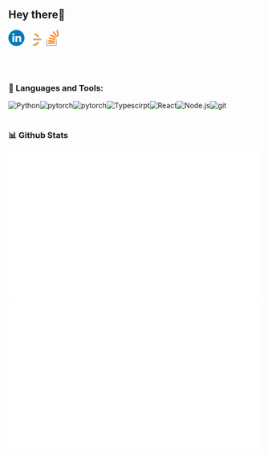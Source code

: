 ## Hey there👋
<a href='https://www.linkedin.com/in/pinzauti/'><img alt="linkedin" src="https://raw.githubusercontent.com/Pinzauti/Pinzauti/master/img/linkedin.png" height='32px'/></a>
<a href='https://leetcode.com/Pinzauti/'><img alt="leetcode" src="https://raw.githubusercontent.com/Pinzauti/Pinzauti/master/img/Leetcode.png" height='32px'/></a>
<a href='https://stackoverflow.com/users/11508156/francesco-pinzauti'><img alt="stackoverflow" src="https://raw.githubusercontent.com/Pinzauti/Pinzauti/master/img/stack-overflow.png" height='32px'/></a>

<br/>
<br/>


### 🔨 Languages and Tools:
<a href="https://www.python.org" target="_blank"><img align="left" alt="Python" height ="42px" src="https://raw.githubusercontent.com/rahul-jha98/github_readme_icons/main/language_and_tools/square/python/python.svg"></a>
<a href="https://pytorch.org/" target="_blank"> <img align="left" src="https://raw.githubusercontent.com/rahul-jha98/github_readme_icons/main/language_and_tools/square/pytorch/pytorch.svg" alt="pytorch" height="42px"/> </a> 
<a href="https://www.docker.com/" target="_blank"> <img align="left" src="https://raw.githubusercontent.com/rahul-jha98/github_readme_icons/main/language_and_tools/square/docker/docker.svg" alt="pytorch" height="42px"/> </a> 
<a href="https://www.typescriptlang.org/" target="_blank"><img align="left" alt="Typescirpt" height ="42px" src="https://raw.githubusercontent.com/rahul-jha98/github_readme_icons/main/language_and_tools/square/typescript/typescript.svg"></a>
<a href="https://reactjs.org/" target="_blank"> <img align="left" alt="React" height ="42px" src="https://raw.githubusercontent.com/rahul-jha98/github_readme_icons/main/language_and_tools/square/react/react.svg"></a>
<a href="https://nodejs.org" target="_blank"><img align="left" alt="Node.js" height ="42px" src="https://raw.githubusercontent.com/rahul-jha98/github_readme_icons/main/language_and_tools/square/node/node.svg"></a>
<a href="https://git-scm.com/" target="_blank"> <img src="https://raw.githubusercontent.com/rahul-jha98/github_readme_icons/main/language_and_tools/square/git-scm/git-scm.svg" align="left" alt="git" height='42px'/> </a>

<br>
<br>

### 📊 Github Stats
  
![Stats Overview](https://raw.githubusercontent.com/Pinzauti/github-stats-transparent/output/generated/overview.svg)
![Most Used Languages](https://raw.githubusercontent.com/Pinzauti/github-stats-transparent/output/generated/languages.svg)

